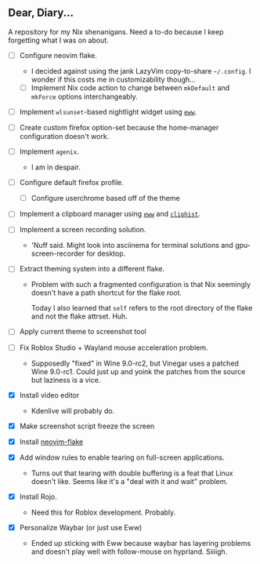 ## Dear, Diary...

A repository for my Nix shenanigans.
Need a to-do because I keep forgetting
what I was on about.

- [ ] Configure neovim flake.

  - I decided against using the jank
    LazyVim copy-to-share `~/.config`.
    I wonder if this costs me in customizability though...

  - [ ] Implement Nix code action to change between `mkDefault`
        and `mkForce` options interchangeably.

- [ ] Implement `wlsunset`-based nightlight widget
      using [`eww`](elkowar/eww).

- [ ] Create custom firefox option-set because
      the home-manager configuration doesn't work.

- [ ] Implement `agenix`.

  - I am in despair.

- [ ] Configure default firefox profile.

  - [ ] Configure userchrome based off of
        the theme

- [ ] Implement a clipboard manager using [`eww`](elkowar/eww)
      and [`cliphist`](sentriz/cliphist).

- [ ] Implement a screen recording solution.

  - 'Nuff said. Might look into asciinema for
    terminal solutions and gpu-screen-recorder
    for desktop.

- [ ] Extract theming system into a different
      flake.

  - Problem with such a fragmented configuration is that
    Nix seemingly doesn't have a path shortcut for the
    flake root.

    Today I also learned that `self` refers to the root
    directory of the flake and not the flake attrset. Huh.

- [ ] Apply current theme to screenshot tool

- [ ] Fix Roblox Studio + Wayland mouse acceleration problem.

  - Supposedly "fixed" in Wine 9.0-rc2, but Vinegar uses a patched
    Wine 9.0-rc1. Could just up and yoink the patches from the source but
    laziness is a vice.

- [x] Install video editor

  - Kdenlive will probably do.

- [x] Make screenshot script freeze the screen

- [x] Install [neovim-flake](https://github.com/jordanisaacs/neovim-flake)

- [x] Add window rules to enable tearing on full-screen
      applications.

  - Turns out that tearing with double buffering is a feat
    that Linux doesn't like. Seems like it's a "deal with it and
    wait" problem.

- [x] Install Rojo.

  - Need this for Roblox development. Probably.

- [x] Personalize Waybar (or just use Eww)

  - Ended up sticking with Eww because waybar has
    layering problems and doesn't play well with follow-mouse
    on hyprland. Siiiigh.
